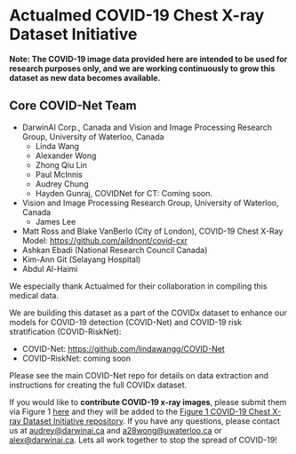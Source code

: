 # Actualmed COVID-19 Chest X-ray Dataset Initiative

**Note: The COVID-19 image data provided here are intended to be used for research purposes only, and we are working continuously to grow this dataset as new data becomes available.**

## Core COVID-Net Team
* DarwinAI Corp., Canada and Vision and Image Processing Research Group, University of Waterloo, Canada
	* Linda Wang
	* Alexander Wong
	* Zhong Qiu Lin
	* Paul McInnis
	* Audrey Chung
	* Hayden Gunraj, COVIDNet for CT: Coming soon.
* Vision and Image Processing Research Group, University of Waterloo, Canada
	* James Lee
* Matt Ross and Blake VanBerlo (City of London), COVID-19 Chest X-Ray Model: https://github.com/aildnont/covid-cxr
* Ashkan Ebadi (National Research Council Canada)
* Kim-Ann Git (Selayang Hospital)
* Abdul Al-Haimi

We especially thank Actualmed for their collaboration in compiling this medical data.

We are building this dataset as a part of the COVIDx dataset to enhance our models for COVID-19 detection (COVID-Net) and COVID-19 risk stratification (COVID-RiskNet):
* COVID-Net: https://github.com/lindawangg/COVID-Net
* COVID-RiskNet: coming soon

Please see the main COVID-Net repo for details on data extraction and instructions for creating the full COVIDx dataset.

If you would like to **contribute COVID-19 x-ray images**, please submit them via Figure 1 [here](https://figure1.typeform.com/to/lLrHwv) and they will be added to the [Figure 1 COVID-19 Chest X-ray Dataset Initiative repository](https://github.com/agchung/Figure1-COVID-chestxray-dataset). If you have any questions, please contact us at audrey@darwinai.ca and a28wong@uwaterloo.ca or alex@darwinai.ca. Lets all work together to stop the spread of COVID-19!

